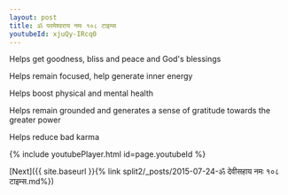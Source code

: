 ```yaml
---
layout: post
title: ॐ परमेश्वराय नमः १०८ टाइम्स
youtubeId: xjuQy-IRcq0
---
```

 
 
Helps get goodness, bliss and peace and God's blessings
 
Helps remain focused, help generate inner energy 
 
Helps boost physical and mental health 
 
Helps remain grounded and generates a sense of gratitude towards the greater power 
 
Helps reduce bad karma
 
 
 
 


{% include youtubePlayer.html id=page.youtubeId %}
 
[Next]({{ site.baseurl }}{% link  split2/_posts/2015-07-24-ॐ देवीसहाय नमः १०८ टाइम्स.md%})
 
